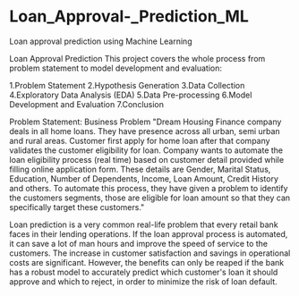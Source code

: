 # Loan_Approval-_Prediction_ML
Loan approval prediction using Machine Learning 

Loan Approval Prediction
This project covers the whole process from problem statement to model development and evaluation:

1.Problem Statement
2.Hypothesis Generation
3.Data Collection
4.Exploratory Data Analysis (EDA)
5.Data Pre-processing
6.Model Development and Evaluation
7.Conclusion

Problem Statement:
Business Problem
"Dream Housing Finance company deals in all home loans. They have presence across all urban, semi urban and rural areas.
Customer first apply for home loan after that company validates the customer eligibility for loan. Company wants to automate the loan eligibility process (real time) 
based on customer detail provided while filling online application form. These details are Gender, Marital Status, Education, Number of Dependents, Income, 
Loan Amount, Credit History and others. To automate this process, they have given a problem to identify the customers segments, 
those are eligible for loan amount so that they can specifically target these customers."

Loan prediction is a very common real-life problem that every retail bank faces in their lending operations. 
If the loan approval process is automated, it can save a lot of man hours and improve the speed of service to the customers. 
The increase in customer satisfaction and savings in operational costs are significant. 
However, the benefits can only be reaped if the bank has a robust model to accurately predict which customer's loan it should approve and which to reject, 
in order to minimize the risk of loan default.





